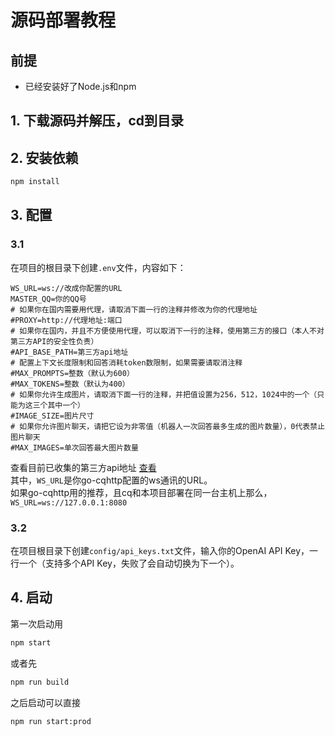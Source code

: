 # 源码部署教程
## 前提
- 已经安装好了Node.js和npm
## 1. 下载源码并解压，cd到目录
## 2. 安装依赖
```bash
npm install
```
## 3. 配置
### 3.1
在项目的根目录下创建`.env`文件，内容如下：
```.env
WS_URL=ws://改成你配置的URL
MASTER_QQ=你的QQ号
# 如果你在国内需要用代理，请取消下面一行的注释并修改为你的代理地址
#PROXY=http://代理地址:端口
# 如果你在国内，并且不方便使用代理，可以取消下一行的注释，使用第三方的接口（本人不对第三方API的安全性负责）
#API_BASE_PATH=第三方api地址
# 配置上下文长度限制和回答消耗token数限制，如果需要请取消注释
#MAX_PROMPTS=整数（默认为600）
#MAX_TOKENS=整数（默认为400）
# 如果你允许生成图片，请取消下面一行的注释，并把值设置为256，512，1024中的一个（只能为这三个其中一个）
#IMAGE_SIZE=图片尺寸
# 如果你允许图片聊天，请把它设为非零值（机器人一次回答最多生成的图片数量），0代表禁止图片聊天
#MAX_IMAGES=单次回答最大图片数量
```
查看目前已收集的第三方api地址 [查看](./api.md)  
其中，`WS_URL`是你go-cqhttp配置的ws通讯的URL。  
如果go-cqhttp用的推荐，且cq和本项目部署在同一台主机上那么，`WS_URL=ws://127.0.0.1:8080` 
### 3.2
在项目根目录下创建`config/api_keys.txt`文件，输入你的OpenAI API Key，一行一个（支持多个API Key，失败了会自动切换为下一个）。
## 4. 启动
第一次启动用
```bash
npm start
```
或者先
```bash
npm run build
```
之后启动可以直接
```bash
npm run start:prod
```